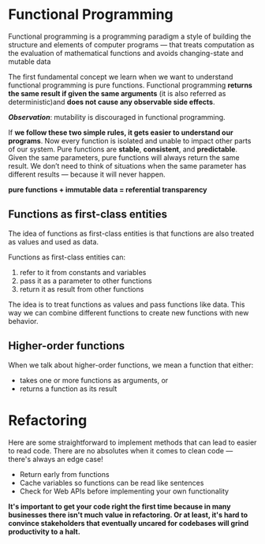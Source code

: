 # Functional Programming
Functional programming is a programming paradigm a style of building the structure and elements of computer programs — that treats computation as the evaluation of mathematical functions and avoids changing-state and mutable data 

The first fundamental concept we learn when we want to understand functional programming is pure functions. Functional programming **returns the same result if given the same arguments** (it is also referred as deterministic)and **does not cause any observable side effects**.

***Observation***: mutability is discouraged in functional programming.

If **we follow these two simple rules, it gets easier to understand our programs**. Now every function is isolated and unable to impact other parts of our system. Pure functions are **stable**, **consistent**, and **predictable**. Given the same parameters, pure functions will always return the same result. We don’t need to think of situations when the same parameter has different results — because it will never happen.

**pure functions + immutable data = referential transparency**

## Functions as first-class entities

The idea of functions as first-class entities is that functions are also treated as values and used as data.

Functions as first-class entities can:
1. refer to it from constants and variables
2. pass it as a parameter to other functions
3. return it as result from other functions

The idea is to treat functions as values and pass functions like data. This way we can combine different functions to create new functions with new behavior.

## Higher-order functions
When we talk about higher-order functions, we mean a function that either:
* takes one or more functions as arguments, or
* returns a function as its result

# Refactoring

Here are some straightforward to implement methods that can lead to easier to read code. There are no absolutes when it comes to clean code — there's always an edge case!

* Return early from functions
* Cache variables so functions can be read like sentences
* Check for Web APIs before implementing your own functionality

**It's important to get your code right the first time because in many businesses there isn't much value in refactoring. Or at least, it's hard to convince stakeholders that eventually uncared for codebases will grind productivity to a halt.**
